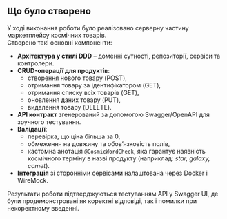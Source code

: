 ## Що було створено

У ході виконання роботи було реалізовано серверну частину маркетплейсу космічних товарів.  
Створено такі основні компоненти:

- **Архітектура у стилі DDD** – доменні сутності, репозиторії, сервіси та контролери.  
- **CRUD-операції для продуктів**:
  - створення нового товару (POST),
  - отримання товару за ідентифікатором (GET),
  - отримання списку всіх товарів (GET),
  - оновлення даних товару (PUT),
  - видалення товару (DELETE).  
- **API контракт** згенерований за допомогою Swagger/OpenAPI для зручного тестування.  
- **Валідації**:
  - перевірка, що ціна більша за 0,
  - обмеження на довжину та обов’язковість полів,
  - кастомна анотація `@CosmicWordCheck`, яка гарантує наявність космічного терміну в назві продукту (наприклад: *star, galaxy, comet*).  
- **Інтеграція** зі сторонніми сервісами налаштована через Docker і WireMock.  

Результати роботи підтверджуються тестуванням API у Swagger UI, де були продемонстровані як коректні відповіді, так і помилки при некоректному введенні.
